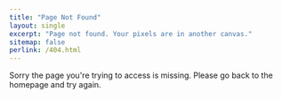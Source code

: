 ```yaml
---
title: "Page Not Found"
layout: single
excerpt: "Page not found. Your pixels are in another canvas."
sitemap: false
perlink: /404.html
---
```


Sorry the page you're trying to access is missing. Please go back to the homepage and try again.

<script type="text/javascript">
  var GOOG_FIXURL_LANG = 'en';
  var GOOG_FIXURL_SITE = '{{ site.url }}'
</script>
<script type="text/javascript"
  src="//linkhelp.clients.google.com/tbproxy/lh/wm/fixurl.js">
</script>
